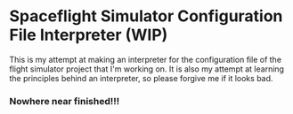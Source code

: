 # Spaceflight Simulator Configuration File Interpreter (WIP)
This is my attempt at making an interpreter for the configuration file of the
flight simulator project that I'm working on. It is also my attempt at learning
the principles behind an interpreter, so please forgive me if it looks bad.

### Nowhere near finished!!!
